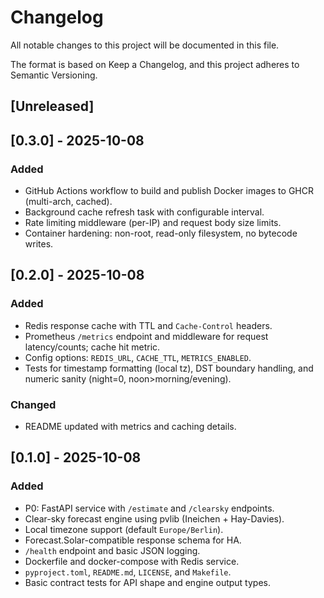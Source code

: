 # Changelog

All notable changes to this project will be documented in this file.

The format is based on Keep a Changelog, and this project adheres to Semantic Versioning.

## [Unreleased]

## [0.3.0] - 2025-10-08

### Added
- GitHub Actions workflow to build and publish Docker images to GHCR (multi-arch, cached).
- Background cache refresh task with configurable interval.
- Rate limiting middleware (per-IP) and request body size limits.
- Container hardening: non-root, read-only filesystem, no bytecode writes.

## [0.2.0] - 2025-10-08

### Added
- Redis response cache with TTL and `Cache-Control` headers.
- Prometheus `/metrics` endpoint and middleware for request latency/counts; cache hit metric.
- Config options: `REDIS_URL`, `CACHE_TTL`, `METRICS_ENABLED`.
- Tests for timestamp formatting (local tz), DST boundary handling, and numeric sanity (night=0, noon>morning/evening).

### Changed
- README updated with metrics and caching details.

## [0.1.0] - 2025-10-08

### Added
- P0: FastAPI service with `/estimate` and `/clearsky` endpoints.
- Clear-sky forecast engine using pvlib (Ineichen + Hay-Davies).
- Local timezone support (default `Europe/Berlin`).
- Forecast.Solar-compatible response schema for HA.
- `/health` endpoint and basic JSON logging.
- Dockerfile and docker-compose with Redis service.
- `pyproject.toml`, `README.md`, `LICENSE`, and `Makefile`.
- Basic contract tests for API shape and engine output types.
